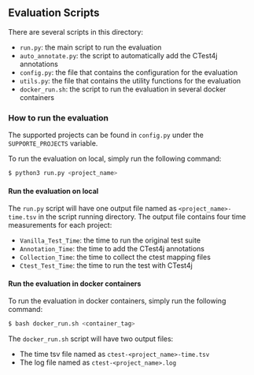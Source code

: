 ## Evaluation Scripts

There are several scripts in this directory:
- `run.py`: the main script to run the evaluation
- `auto_annotate.py`: the script to automatically add the CTest4j annotations
- `config.py`: the file that contains the configuration for the evaluation
- `utils.py`: the file that contains the utility functions for the evaluation
- `docker_run.sh`: the script to run the evaluation in several docker containers

### How to run the evaluation
The supported projects can be found in `config.py` under the `SUPPORTE_PROJECTS` variable. 

To run the evaluation on local, simply run the following command:
```bash
$ python3 run.py <project_name>
```

#### Run the evaluation on local
The `run.py` script will have one output file named as `<project_name>-time.tsv` in the script running directory. 
The output file contains four time measurements for each project:
- `Vanilla_Test_Time`: the time to run the original test suite
- `Annotation_Time`: the time to add the CTest4j annotations
- `Collection_Time`: the time to collect the ctest mapping files
- `Ctest_Test_Time`: the time to run the test with CTest4j


#### Run the evaluation in docker containers
To run the evaluation in docker containers, simply run the following command:
```bash
$ bash docker_run.sh <container_tag>
```

The `docker_run.sh` script will have two output files:
- The time tsv file named as `ctest-<project_name>-time.tsv`
- The log file named as `ctest-<project_name>.log`

